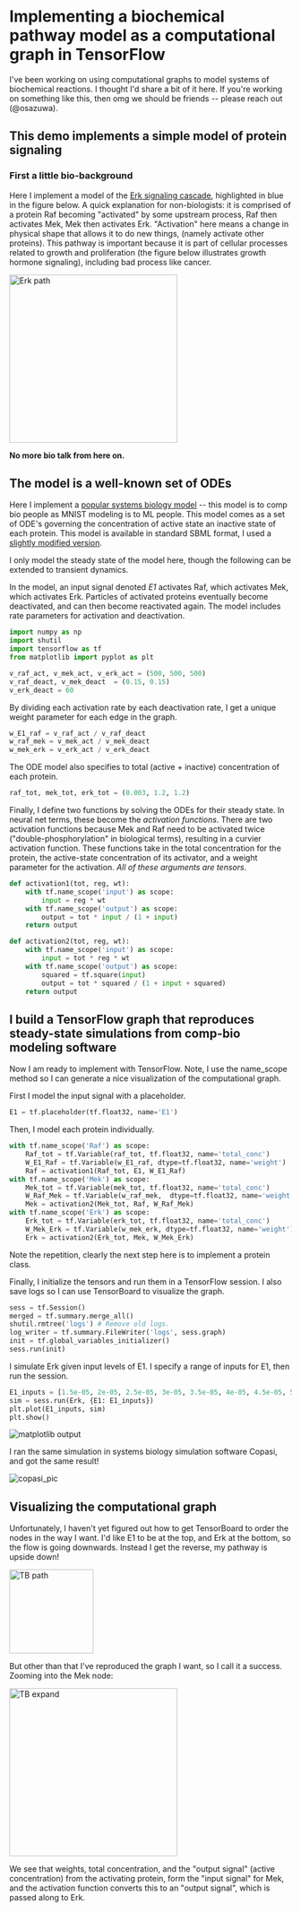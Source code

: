
# Implementing a biochemical pathway model as a computational graph in TensorFlow

I've been working on using computational graphs to model systems of biochemical reactions.  I thought I'd share a bit of it here.  If you're working on something like this, then omg we should be friends -- please reach out (@osazuwa).

## This demo implements a simple model of protein signaling

### First a little bio-background

Here I implement a model of the [Erk signaling cascade](https://en.wikipedia.org/wiki/MAPK/ERK_pathway), highlighted in blue in the figure below.  A quick explanation for non-biologists: it is comprised of a protein Raf becoming "activated" by some upstream process, Raf then activates Mek, Mek then activates Erk.  "Activation" here means a change in physical shape that allows it to do new things, (namely activate other proteins). This pathway is important because it is part of cellular processes related to growth and proliferation (the figure below illustrates growth hormone signaling), including bad process like cancer. 

<img src="assets/figure/erk_path.png" alt="Erk path" style="width: 300px;"/>

**No more bio talk from here on.**

## The model is a well-known set of ODEs

Here I implement a [popular systems biology model](http://www.pnas.org/content/93/19/10078.short) -- this model is to comp bio people as MNIST modeling is to ML people.  This model comes as a set of ODE's governing the concentration of active state an inactive state of each protein.  This model is available in standard SBML format, I used a [slightly modified version](assets/data/model.sbml). 

I only model the steady state of the model here, though the following can be extended to transient dynamics.

In the model, an input signal denoted *E1* activates Raf, which activates Mek, which activates Erk. Particles of activated proteins eventually become deactivated, and can then become reactivated again.  The model includes rate parameters for activation and deactivation. 


```python
import numpy as np
import shutil
import tensorflow as tf
from matplotlib import pyplot as plt
```


```python
v_raf_act, v_mek_act, v_erk_act = (500, 500, 500) 
v_raf_deact, v_mek_deact  = (0.15, 0.15)
v_erk_deact = 60
```

By dividing each activation rate by each deactivation rate, I get a unique weight parameter for each edge in the graph.


```python
w_E1_raf = v_raf_act / v_raf_deact
w_raf_mek = v_mek_act / v_mek_deact
w_mek_erk = v_erk_act / v_erk_deact
```

The ODE model also specifies to total (active + inactive) concentration of each protein.


```python
raf_tot, mek_tot, erk_tot = (0.003, 1.2, 1.2)
```

Finally, I define two functions by solving the ODEs for their steady state.  In neural net terms, these become the *activation functions*.  There are two activation functions because Mek and Raf need to be activated twice ("double-phosphorylation" in biological terms), resulting in a curvier activation function.  These functions take in the total concentration for the protein, the active-state concentration of its activator, and a weight parameter for the activation. *All of these arguments are tensors*. 


```python
def activation1(tot, reg, wt): 
    with tf.name_scope('input') as scope:
        input = reg * wt
    with tf.name_scope('output') as scope:
        output = tot * input / (1 + input) 
    return output

def activation2(tot, reg, wt): 
    with tf.name_scope('input') as scope:
        input = tot * reg * wt
    with tf.name_scope('output') as scope:
        squared = tf.square(input)
        output = tot * squared / (1 + input + squared)
    return output
```

## I build a TensorFlow graph that reproduces steady-state simulations from comp-bio modeling software

Now I am ready to implement with TensorFlow.  Note, I use the name_scope method so I can generate a nice visualization of the computational graph.  

First I model the input signal with a placeholder.


```python
E1 = tf.placeholder(tf.float32, name='E1')
```

Then, I model each protein individually.


```python
with tf.name_scope('Raf') as scope:
    Raf_tot = tf.Variable(raf_tot, tf.float32, name='total_conc')
    W_E1_Raf = tf.Variable(w_E1_raf, dtype=tf.float32, name='weight')
    Raf = activation1(Raf_tot, E1, W_E1_Raf)
with tf.name_scope('Mek') as scope:
    Mek_tot = tf.Variable(mek_tot, tf.float32, name='total_conc')
    W_Raf_Mek = tf.Variable(w_raf_mek,  dtype=tf.float32, name='weight')
    Mek = activation2(Mek_tot, Raf, W_Raf_Mek)
with tf.name_scope('Erk') as scope:
    Erk_tot = tf.Variable(erk_tot, tf.float32, name='total_conc')
    W_Mek_Erk = tf.Variable(w_mek_erk, dtype=tf.float32, name='weight')
    Erk = activation2(Erk_tot, Mek, W_Mek_Erk)
```

Note the repetition, clearly the next step here is to implement a protein class.

Finally, I initialize the tensors and run them in a TensorFlow session.  I also save logs so I can use TensorBoard to visualize the graph. 


```python
sess = tf.Session()
merged = tf.summary.merge_all()
shutil.rmtree('logs') # Remove old logs.
log_writer = tf.summary.FileWriter('logs', sess.graph)
init = tf.global_variables_initializer()
sess.run(init)
```

I simulate Erk given input levels of E1. I specify a range of inputs for E1, then run the session.


```python
E1_inputs = [1.5e-05, 2e-05, 2.5e-05, 3e-05, 3.5e-05, 4e-05, 4.5e-05, 5e-05, 5.5e-05, 6e-05]
sim = sess.run(Erk, {E1: E1_inputs})
plt.plot(E1_inputs, sim)
plt.show()
```

![matplotlib output](/assets/figure/output_curve.png)

I ran the same simulation in systems biology simulation software Copasi, and got the same result!

![copasi_pic](http://i.imgur.com/Xnw0xQO.png)

## Visualizing the computational graph

Unfortunately, I haven't yet figured out how to get TensorBoard to order the nodes in the way I want.  I'd like E1 to be at the top, and Erk at the bottom, so the flow is going downwards.  Instead I get the reverse, my pathway is upside down!

<img src="assets/figure/tb_path.png" alt="TB path" style="width: 150px;"/>

But other than that I've reproduced the graph I want, so I call it a success.  Zooming into the Mek node:

<img src="assets/figure/tb_expand.png" alt="TB expand" style="width: 300px;"/>

We see that weights, total concentration, and the "output signal" (active concentration) from the activating protein, form the "input signal" for Mek, and the activation function converts this to an "output signal", which is passed along to Erk. 
